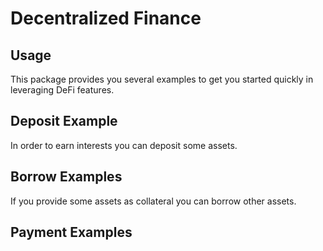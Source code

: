 # Decentralized Finance

## Usage
This package provides you several examples to get you started quickly in leveraging DeFi features.

## Deposit Example
In order to earn interests you can deposit some assets.

## Borrow Examples
If you provide some assets as collateral you can borrow other assets.

## Payment Examples


